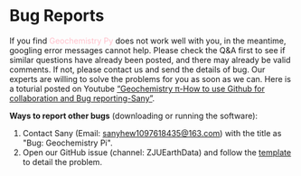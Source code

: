 # Bug Reports

If you find <font color=pink>Geochemistry Py</font> does not work well with you, in the meantime, googling error messages cannot help. Please check the Q&A first to see if similar questions have already been posted, and there may already be valid comments. If not, please contact us and send the details of bug. Our experts are willing to solve the problems for you as soon as we can. Here is a toturial posted on Youtube [“Geochemistry π-How to use Github for collaboration and Bug reporting-Sany”](https://www.youtube.com/watch?v=1DWoEsqsfvQ&list=PLy8hNsI55lvh1UHjhVhqNUj3xPdV9sEiM&index=4).

**Ways to report other bugs** (downloading or running the software):

1. Contact Sany (Email: sanyhew1097618435@163.com) with the title as "Bug: Geochemistry Pi".
2. Open our GitHub issue (channel: ZJUEarthData) and follow the [template](https://github.com/ZJUEarthData/geochemistrypi/issues/26) to detail the problem.
